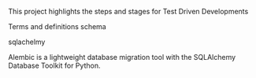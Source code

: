 This project highlights the steps and stages for Test Driven Developments

Terms and definitions
schema 

sqlachelmy

Alembic is a lightweight database migration tool with the SQLAlchemy Database Toolkit for Python.
